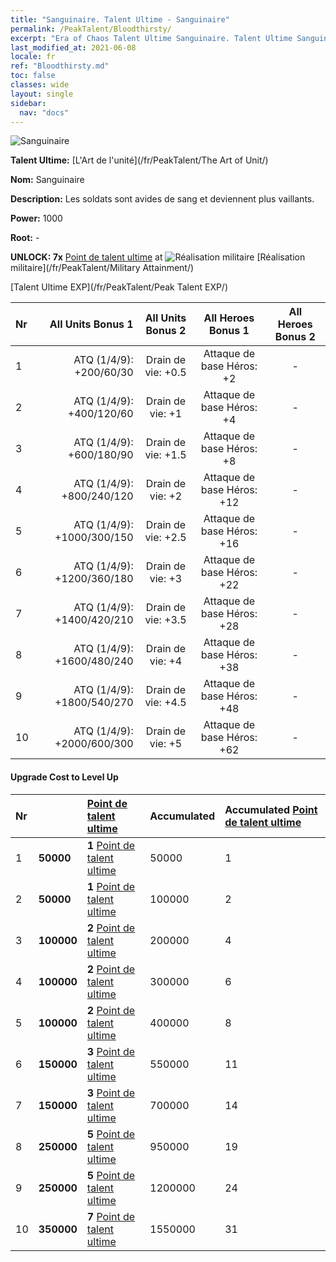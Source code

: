 ```yaml
---
title: "Sanguinaire. Talent Ultime - Sanguinaire"
permalink: /PeakTalent/Bloodthirsty/
excerpt: "Era of Chaos Talent Ultime Sanguinaire. Talent Ultime Sanguinaire. Sanguinaire"
last_modified_at: 2021-06-08
locale: fr
ref: "Bloodthirsty.md"
toc: false
classes: wide
layout: single
sidebar:
  nav: "docs"
---
```


  ![Sanguinaire](/images/pt/talent_2005.png)

  **Talent Ultime:** [L'Art de l'unité](/fr/PeakTalent/The Art of Unit/)

  **Nom:** Sanguinaire

  **Description:** Les soldats sont avides de sang et deviennent plus vaillants.

  **Power:** 1000

  **Root:** -

  **UNLOCK: 7x** [Point de talent ultime](/ItemsFR/con_934/) at ![Réalisation militaire](/images/pt/talent_2006.png) [Réalisation militaire](/fr/PeakTalent/Military Attainment/)

  [Talent Ultime EXP](/fr/PeakTalent/Peak Talent EXP/)

  | Nr | All Units Bonus 1 | All Units Bonus 2 | All Heroes Bonus 1 | All Heroes Bonus 2 |
  |:---|--------------:|:-------------:|:-------------:|:-------------:|
  | 1 | ATQ (1/4/9): +200/60/30 | Drain de vie: +0.5 | Attaque de base Héros: +2 | - |
  | 2 | ATQ (1/4/9): +400/120/60 | Drain de vie: +1 | Attaque de base Héros: +4 | - |
  | 3 | ATQ (1/4/9): +600/180/90 | Drain de vie: +1.5 | Attaque de base Héros: +8 | - |
  | 4 | ATQ (1/4/9): +800/240/120 | Drain de vie: +2 | Attaque de base Héros: +12 | - |
  | 5 | ATQ (1/4/9): +1000/300/150 | Drain de vie: +2.5 | Attaque de base Héros: +16 | - |
  | 6 | ATQ (1/4/9): +1200/360/180 | Drain de vie: +3 | Attaque de base Héros: +22 | - |
  | 7 | ATQ (1/4/9): +1400/420/210 | Drain de vie: +3.5 | Attaque de base Héros: +28 | - |
  | 8 | ATQ (1/4/9): +1600/480/240 | Drain de vie: +4 | Attaque de base Héros: +38 | - |
  | 9 | ATQ (1/4/9): +1800/540/270 | Drain de vie: +4.5 | Attaque de base Héros: +48 | - |
  | 10 | ATQ (1/4/9): +2000/600/300 | Drain de vie: +5 | Attaque de base Héros: +62 | - |


#### Upgrade Cost to Level Up

  | Nr | <i class="fas fa-coins"/> | [Point de talent ultime](/ItemsFR/con_934/) | Accumulated <i class="fas fa-coins"/> | Accumulated [Point de talent ultime](/ItemsFR/con_934/) |
  |:---|:--------------|:-------------|:-------------|:-------------|
  | 1 | **50000** | **1** [Point de talent ultime](/ItemsFR/con_934/) | 50000 | 1 |
  | 2 | **50000** | **1** [Point de talent ultime](/ItemsFR/con_934/) | 100000 | 2 |
  | 3 | **100000** | **2** [Point de talent ultime](/ItemsFR/con_934/) | 200000 | 4 |
  | 4 | **100000** | **2** [Point de talent ultime](/ItemsFR/con_934/) | 300000 | 6 |
  | 5 | **100000** | **2** [Point de talent ultime](/ItemsFR/con_934/) | 400000 | 8 |
  | 6 | **150000** | **3** [Point de talent ultime](/ItemsFR/con_934/) | 550000 | 11 |
  | 7 | **150000** | **3** [Point de talent ultime](/ItemsFR/con_934/) | 700000 | 14 |
  | 8 | **250000** | **5** [Point de talent ultime](/ItemsFR/con_934/) | 950000 | 19 |
  | 9 | **250000** | **5** [Point de talent ultime](/ItemsFR/con_934/) | 1200000 | 24 |
  | 10 | **350000** | **7** [Point de talent ultime](/ItemsFR/con_934/) | 1550000 | 31 |
